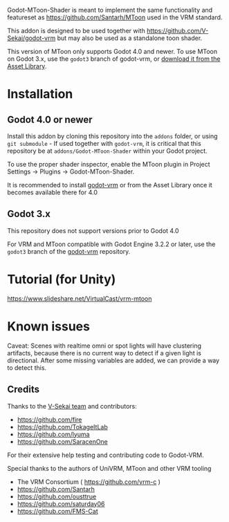 Godot-MToon-Shader is meant to implement the same functionality and featureset as https://github.com/Santarh/MToon used in the VRM standard.

This addon is designed to be used together with https://github.com/V-Sekai/godot-vrm but may also be used as a standalone toon shader.

This version of MToon only supports Godot 4.0 and newer. To use MToon on Godot 3.x, use the `godot3` branch of godot-vrm, or [download it from the Asset Library](https://godotengine.org/asset-library/asset/964).

# Installation

## Godot 4.0 or newer

Install this addon by cloning this repository into the `addons` folder, or using `git submodule` - If used together with `godot-vrm`, it is critical that this repository be at `addons/Godot-MToon-Shader` within your Godot project.

To use the proper shader inspector, enable the MToon plugin in Project Settings -> Plugins -> Godot-MToon-Shader.

It is recommended to install [godot-vrm](https://github.com/V-Sekai/godot-vrm) or from the Asset Library once it becomes available there for 4.0

## Godot 3.x

This repository does not support versions prior to Godot 4.0

For VRM and MToon compatible with Godot Engine 3.2.2 or later, use the `godot3` branch of the [godot-vrm](https://github.com/V-Sekai/godot-vrm) repository.

# Tutorial (for Unity)

https://www.slideshare.net/VirtualCast/vrm-mtoon

# Known issues

Caveat: Scenes with realtime omni or spot lights will have clustering artifacts, because there is no current way to detect if a given light is directional. After some missing variables are added, we can provide a way to detect this.

## Credits

Thanks to the [V-Sekai team](https://v-sekai.org/about) and contributors:

- https://github.com/fire
- https://github.com/TokageItLab
- https://github.com/lyuma
- https://github.com/SaracenOne

For their extensive help testing and contributing code to Godot-VRM.

Special thanks to the authors of UniVRM, MToon and other VRM tooling

- The VRM Consortium ( https://github.com/vrm-c )
- https://github.com/Santarh
- https://github.com/ousttrue
- https://github.com/saturday06
- https://github.com/FMS-Cat
